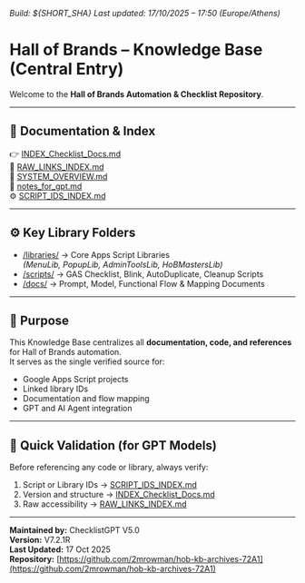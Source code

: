 *Build: ${SHORT_SHA}*
*Last updated: 17/10/2025 – 17:50 (Europe/Athens)*
# Hall of Brands – Knowledge Base (Central Entry)

Welcome to the **Hall of Brands Automation & Checklist Repository**.

---

## 📘 Documentation & Index
👉 [INDEX_Checklist_Docs.md](https://github.com/2mrowman/hob-kb-archives-72A1/blob/main/INDEX_Checklist_Docs.md)  
📄 [RAW_LINKS_INDEX.md](https://github.com/2mrowman/hob-kb-archives-72A1/blob/main/RAW_LINKS_INDEX.md)  
🧭 [SYSTEM_OVERVIEW.md](https://github.com/2mrowman/hob-kb-archives-72A1/blob/main/SYSTEM_OVERVIEW.md)  
🧩 [notes_for_gpt.md](https://github.com/2mrowman/hob-kb-archives-72A1/blob/main/notes_for_gpt.md)  
⚙️ [SCRIPT_IDS_INDEX.md](https://github.com/2mrowman/hob-kb-archives-72A1/blob/main/SCRIPT_IDS_INDEX.md)

---

## ⚙️ Key Library Folders
- [/libraries/](https://github.com/2mrowman/hob-kb-archives-72A1/tree/main/libraries) → Core Apps Script Libraries  
  *(MenuLib, PopupLib, AdminToolsLib, HoBMastersLib)*  
- [/scripts/](https://github.com/2mrowman/hob-kb-archives-72A1/tree/main/scripts) → GAS Checklist, Blink, AutoDuplicate, Cleanup Scripts  
- [/docs/](https://github.com/2mrowman/hob-kb-archives-72A1/tree/main/docs) → Prompt, Model, Functional Flow & Mapping Documents  

---

## 🧠 Purpose
This Knowledge Base centralizes all **documentation, code, and references** for Hall of Brands automation.  
It serves as the single verified source for:
- Google Apps Script projects  
- Linked library IDs  
- Documentation and flow mapping  
- GPT and AI Agent integration

---

## 🧾 Quick Validation (for GPT Models)
Before referencing any code or library, always verify:
1. Script or Library IDs → [SCRIPT_IDS_INDEX.md](https://github.com/2mrowman/hob-kb-archives-72A1/blob/main/SCRIPT_IDS_INDEX.md)  
2. Version and structure → [INDEX_Checklist_Docs.md](https://github.com/2mrowman/hob-kb-archives-72A1/blob/main/INDEX_Checklist_Docs.md)  
3. Raw accessibility → [RAW_LINKS_INDEX.md](https://github.com/2mrowman/hob-kb-archives-72A1/blob/main/RAW_LINKS_INDEX.md)

---

**Maintained by:** ChecklistGPT V5.0  
**Version:** V7.2.1R  
**Last Updated:** 17 Oct 2025  
**Repository:** [https://github.com/2mrowman/hob-kb-archives-72A1](https://github.com/2mrowman/hob-kb-archives-72A1)
